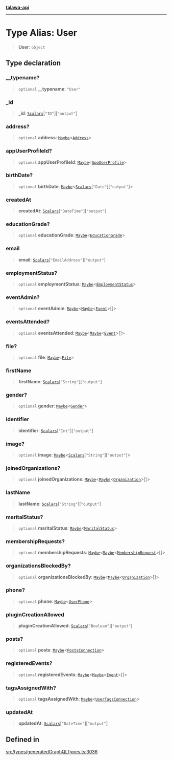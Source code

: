 [**talawa-api**](../../../README.md)

***

# Type Alias: User

> **User**: `object`

## Type declaration

### \_\_typename?

> `optional` **\_\_typename**: `"User"`

### \_id

> **\_id**: [`Scalars`](Scalars.md)\[`"ID"`\]\[`"output"`\]

### address?

> `optional` **address**: [`Maybe`](Maybe.md)\<[`Address`](Address.md)\>

### appUserProfileId?

> `optional` **appUserProfileId**: [`Maybe`](Maybe.md)\<[`AppUserProfile`](AppUserProfile.md)\>

### birthDate?

> `optional` **birthDate**: [`Maybe`](Maybe.md)\<[`Scalars`](Scalars.md)\[`"Date"`\]\[`"output"`\]\>

### createdAt

> **createdAt**: [`Scalars`](Scalars.md)\[`"DateTime"`\]\[`"output"`\]

### educationGrade?

> `optional` **educationGrade**: [`Maybe`](Maybe.md)\<[`EducationGrade`](EducationGrade.md)\>

### email

> **email**: [`Scalars`](Scalars.md)\[`"EmailAddress"`\]\[`"output"`\]

### employmentStatus?

> `optional` **employmentStatus**: [`Maybe`](Maybe.md)\<[`EmploymentStatus`](EmploymentStatus.md)\>

### eventAdmin?

> `optional` **eventAdmin**: [`Maybe`](Maybe.md)\<[`Maybe`](Maybe.md)\<[`Event`](Event.md)\>[]\>

### eventsAttended?

> `optional` **eventsAttended**: [`Maybe`](Maybe.md)\<[`Maybe`](Maybe.md)\<[`Event`](Event.md)\>[]\>

### file?

> `optional` **file**: [`Maybe`](Maybe.md)\<[`File`](File.md)\>

### firstName

> **firstName**: [`Scalars`](Scalars.md)\[`"String"`\]\[`"output"`\]

### gender?

> `optional` **gender**: [`Maybe`](Maybe.md)\<[`Gender`](Gender.md)\>

### identifier

> **identifier**: [`Scalars`](Scalars.md)\[`"Int"`\]\[`"output"`\]

### image?

> `optional` **image**: [`Maybe`](Maybe.md)\<[`Scalars`](Scalars.md)\[`"String"`\]\[`"output"`\]\>

### joinedOrganizations?

> `optional` **joinedOrganizations**: [`Maybe`](Maybe.md)\<[`Maybe`](Maybe.md)\<[`Organization`](Organization.md)\>[]\>

### lastName

> **lastName**: [`Scalars`](Scalars.md)\[`"String"`\]\[`"output"`\]

### maritalStatus?

> `optional` **maritalStatus**: [`Maybe`](Maybe.md)\<[`MaritalStatus`](MaritalStatus.md)\>

### membershipRequests?

> `optional` **membershipRequests**: [`Maybe`](Maybe.md)\<[`Maybe`](Maybe.md)\<[`MembershipRequest`](MembershipRequest.md)\>[]\>

### organizationsBlockedBy?

> `optional` **organizationsBlockedBy**: [`Maybe`](Maybe.md)\<[`Maybe`](Maybe.md)\<[`Organization`](Organization.md)\>[]\>

### phone?

> `optional` **phone**: [`Maybe`](Maybe.md)\<[`UserPhone`](UserPhone.md)\>

### pluginCreationAllowed

> **pluginCreationAllowed**: [`Scalars`](Scalars.md)\[`"Boolean"`\]\[`"output"`\]

### posts?

> `optional` **posts**: [`Maybe`](Maybe.md)\<[`PostsConnection`](PostsConnection.md)\>

### registeredEvents?

> `optional` **registeredEvents**: [`Maybe`](Maybe.md)\<[`Maybe`](Maybe.md)\<[`Event`](Event.md)\>[]\>

### tagsAssignedWith?

> `optional` **tagsAssignedWith**: [`Maybe`](Maybe.md)\<[`UserTagsConnection`](UserTagsConnection.md)\>

### updatedAt

> **updatedAt**: [`Scalars`](Scalars.md)\[`"DateTime"`\]\[`"output"`\]

## Defined in

[src/types/generatedGraphQLTypes.ts:3036](https://github.com/Suyash878/talawa-api/blob/095e6964ce2a06c1c30d1acf81b6162203f1db91/src/types/generatedGraphQLTypes.ts#L3036)
